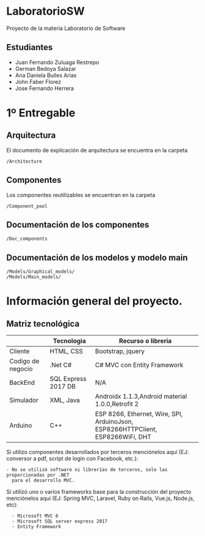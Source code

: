 # LaboratorioSW

Proyecto de la materia Laboratorio de Software

## Estudiantes

- Juan Fernando Zuluaga Restrepo
- German Bedoya Salazar
- Ana Daniela Builes Arias
- John Faber Florez
- Jose Fernando Herrera

# 1º Entregable

## Arquitectura

El documento de explicación de arquitectura se encuentra en la carpeta

```
/Architecture
```

## Componentes

Los componentes reutilizables se encuentran en la carpeta

```
/Component_pool
```

## Documentación de los componentes

```
/Doc_components
```

## Documentación de los modelos y modelo main 

```
/Models/Graphical_models/
/Models/Main_models/
```

# Información general del proyecto.


## Matriz tecnológica


|                   | Tecnologia          | Recurso o libreria                                 |
| -- | -- | -- |
| Cliente           | HTML, CSS           | Bootstrap, jquery                                  |
| Codigo de negocio | .Net C#             | C# MVC con Entity Framework                        |
| BackEnd           | SQL Express 2017 DB | N/A                                                |
| Simulador         | XML, Java           | Androidx 1.1.3,Android material 1.0.0,Retrofit 2   |
| Arduino           | C++                 | ESP 8266, Ethernet, Wire, SPI, ArduinoJson, ESP8266HTTPClient, ESP8266WiFi, DHT|





Si utilizo componentes desarrollados por terceros menciónelos aquí (EJ: conversor
a pdf, script de login con Facebook, etc.):

```
- No se utilizó software ni librerías de terceros, solo las proporcionadas por .NET
  para el desarrollo MVC.
```

Si utilizó uno o varios frameworks base para la construcción del proyecto
menciónelos aquí (EJ: Spring MVC, Laravel, Ruby on Rails, Vue.js, Node.js, etc):

```
  - Microsoft MVC 6
  - Microsoft SQL server express 2017
  - Entity Framework
```
  

